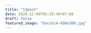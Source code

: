 ```yaml
---
title: "13post"
date: 2020-12-08T05:29:48+07:00
draft: false
featured_image: "bocchi4-450x300.jpg"
---
```


